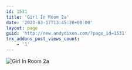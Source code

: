 ```yaml
---
id: 1531
title: 'Girl In Room 2a'
date: '2023-03-17T13:45:20+00:00'
layout: page
guid: 'http://new.andydixon.com/?page_id=1531'
trx_addons_post_views_count:
    - '1'
---
```


![Girl In Room 2a](https://i0.wp.com/assets.g8x2.ldn.idrivee2-23.com/posters/Girl%20In%20Room%202a%2001.jpg?w=1200&ssl=1 "Girl In Room 2a")